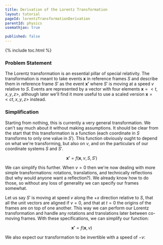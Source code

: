 ```yaml
---
title: Derivation of the Lorentz Transformation
layout: tutorial
pageId: lorentzTransformationDerivation
parentId: physics
usemathjax: true

published: false
---
```


{% include toc.html %}

### Problem Statement

The Lorentz transformation is an essential pillar of special relativity. The transformation is meant to take events $\boldsymbol{x}$ in reference frames $S$ and describe them in reference frame $S'$ as the event $\boldsymbol{x'}$ where $S'$ is moving at a speed $v$ relative to $S$. Events are represented by a vector with four elements $\boldsymbol{x}=<t,x,y,z>$, although later we'll find it more useful to use a scaled version $\boldsymbol{x}=<ct,x,y,z>$ instead.

### Simplification

Starting from nothing, this is currently a very general transformation. We can't say much about it without making assumptions. It should be clear from the start that this transformation is a function (each coordinate in $S$ transforms to only one value in $S'$). This function obviously ought to depend on what we're transforming, but also on $v$, and on the particulars of our coordinate systems $S$ and $S'$. 

$$ \boldsymbol{x'} = f(\boldsymbol{x}, v, S, S') $$

We can simplify this further. When $v=0$ then we're now dealing with more simple transformations: rotations, translations, and technically reflections (but why would anyone want a reflection?). We already know how to do those, so without any loss of generality we can specify our frames somewhat.

Let us say $S'$ is moving at speed $v$ along the $+x$ direction relative to $S$, that all the unit vectors are aligned if $v=0$, and that at $t=0$ the origins of the frames are on top of one another. This way we can perform our Lorentz transformation and handle any rotations and translations later between co-moving frames. With these specifications, we can simplify our function:

$$ \boldsymbol{x'} = f(\boldsymbol{x}, v) $$

We also expect our transformation to be invertible with a speed of $-v$:




